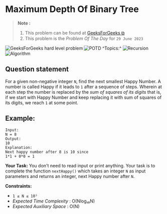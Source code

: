 # Maximum Depth Of Binary Tree

>**Note :**
>1. This problem can be found at [GeeksForGeeks ⧉](https://practice.geeksforgeeks.org/problems/next-happy-number4538/1/)
>2. This problem is the *Problem Of The Day* for `29 June 2023`

<!-- Badges -->

![GeeksForGeeks hard level problem](https://img.shields.io/badge/Hard-ff375f?logo=geeksforgeeks&labelColor=fff) ![POTD](https://img.shields.io/badge/POTD-29_Jun_2023-dfdfdf)
^Topics:^ ![Recursion](https://img.shields.io/badge/Recursion-dfdfdf) ![Algorithm](https://img.shields.io/badge/Algorithm-dfdfdf)

## Question statement

For a given non-negative integer `N`, find the next smallest Happy Number. A number is called Happy if it leads to `1` after a sequence of steps. Wherein at each step the number is replaced by the *sum of squares of its digits* that is, if we start with Happy Number and keep replacing it with sum of squares of its digits, we reach `1` at some point.

## Example:
```
Input:
N = 8
Output:
10
Explanation:
Next happy number after 8 is 10 since
1*1 + 0*0 = 1
```

**Your Task:**
You don't need to read input or print anything. Your task is to complete the function `nextHappy()` which takes an integer `N` as input parameters and returns an integer, next Happy number after `N`.
 
**Constraints:**
* `1 ≤ N ≤ 10⁵`
* *Expected Time Complexity* : O(Nlog₁₀N)
* *Expected Auxiliary Space* : O(N)
